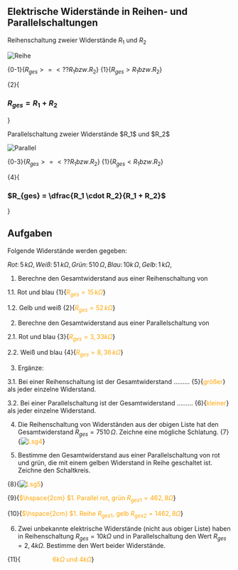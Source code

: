 <!--
author: Christian Golnik

language: de

@style
.lia-effect__circle {
    display: none !important;
}

@media (min-width: 600px) {
    .newspaper {
        column-count: 2;
        column-gap: 40px;
        column-rule: 1px solid lightblue;
    }
}

h1, h2, h3, h4, h5, h6 {
  column-span: all;
}

.cb {
    break-before: column;
}
@end

mode: Presentation

@onload
window.LIA.settings.font_size = 2
@end

-->

## Elektrische Widerstände in Reihen- und Parallelschaltungen

<section class="newspaper">

Reihenschaltung zweier Widerstände $R_1$ und $R_2$

![Reihe](https://diversewolken.ddns.net/nextcloud/index.php/s/TAECLJRFtfkH49D/download)

{0-1}{$R_{ges} >=<?? R_1 bzw. R_2$}
{1}{$R_{ges} > R_1 bzw. R_2$}

{2}{<H3>$R_{ges} = R_1 + R_2$</H3>}

<p class="cb"> Parallelschaltung zweier Widerstände $R_1$ und $R_2$ </p>

![Parallel](https://diversewolken.ddns.net/nextcloud/index.php/s/CG6ZXmXid7wjppe/download)

{0-3}{$R_{ges} >=<?? R_1 bzw. R_2$}
{1}{$R_{ges} < R_1 bzw. R_2$}

{4}{<H3>$R_{ges} = \dfrac{R_1 \cdot R_2}{R_1 + R_2}$</H3>}



</section>

## Aufgaben

Folgende Widerstände werden gegeben:

$Rot:\,5\,k\Omega,\,Weiß:\,51\,k\Omega,\,Grün:\,510\,\Omega,\,Blau:\,10k\,\Omega, \,Gelb:\,1\,k\Omega,$

1. Berechne den Gesamtwiderstand aus einer Reihenschaltung von

1.1. Rot und blau {1}{<span style="color:orange">$R_{ges} = 15 \,k\Omega$</span>}

1.2. Gelb und weiß {2}{<span style="color:orange">$R_{ges} = 52  \,k\Omega$</span>}

2. Berechne den Gesamtwiderstand aus einer Parallelschaltung von 

2.1. Rot und blau {3}{<span style="color:orange">$R_{ges} = 3,33 k\Omega$</span>}

2.2. Weiß und blau {4}{<span style="color:orange">$R_{ges} =  8,36\,k\Omega$</span>}

3. Ergänze: 

3.1. Bei einer Reihenschaltung ist der Gesamtwiderstand ......... {5}{<span style="color:orange">größer</span>} als jeder einzelne Widerstand.

3.2. Bei einer Parallelschaltung ist der Gesamtwiderstand ......... {6}{<span style="color:orange">kleiner</span>} als jeder einzelne Widerstand.

4. Die Reihenschaltung von Widerständen aus der obigen Liste hat den Gesamtwiderstand $R_{ges} = 7510\,\Omega$. Zeichne eine mögliche Schlatung. {7}{<span style="color:orange">![Lsg4](https://diversewolken.ddns.net/nextcloud/index.php/s/WJAP7CEdge9Am35/download)<!-- style="width:40%"--></span>}

5. Bestimme den Gesamtwiderstand aus einer Parallelschaltung von rot und grün, die mit einem gelben Widerstand in Reihe geschaltet ist. Zeichne den Schaltkreis.

{8}{<span style="color:orange">![Lsg5](https://diversewolken.ddns.net/nextcloud/index.php/s/PqwrrdAMqQtq4Bb/download)<!-- style="width:40%"--></span>}

{9}{<span style="color:orange">$\hspace{2cm} $1.  Parallel rot, grün $R_{ges1} = 462,8\Omega$</span>}

{10}{<span style="color:orange">$\hspace{2cm} $1.  Reihe $R_{ges1}$, gelb $R_{ges2} = 1462,8\Omega$</span>}

6. Zwei unbekannte elektrische Widerstände (nicht aus obiger Liste) haben in Reihenschaltung $R_{ges} = 10 k\Omega$ und in Parallelschaltung den Wert $R_{ges} = 2,4 k\Omega$. Bestimme den Wert beider Widerstände.

{11}{<span style="color:orange">$\hspace{2cm}6 k\Omega$ und $4 k\Omega$</span>}